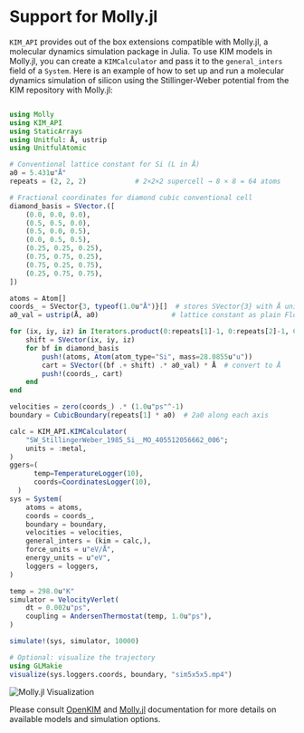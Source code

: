 # Support for Molly.jl

`KIM_API` provides out of the box extensions compatible with Molly.jl, a molecular dynamics simulation package in Julia.
To use KIM models in Molly.jl, you can create a `KIMCalculator` and pass it to the `general_inters` field of a `System`. 
Here is an example of how to set up and run a molecular dynamics simulation of silicon using the Stillinger-Weber potential from the KIM repository with Molly.jl:

```julia

using Molly
using KIM_API
using StaticArrays
using Unitful: Å, ustrip
using UnitfulAtomic

# Conventional lattice constant for Si (L in Å)
a0 = 5.431u"Å"
repeats = (2, 2, 2)            # 2×2×2 supercell → 8 × 8 = 64 atoms

# Fractional coordinates for diamond cubic conventional cell
diamond_basis = SVector.([
    (0.0, 0.0, 0.0),
    (0.5, 0.5, 0.0),
    (0.5, 0.0, 0.5),
    (0.0, 0.5, 0.5),
    (0.25, 0.25, 0.25),
    (0.75, 0.75, 0.25),
    (0.75, 0.25, 0.75),
    (0.25, 0.75, 0.75),
])

atoms = Atom[]
coords_ = SVector{3, typeof(1.0u"Å")}[]  # stores SVector{3} with Å units
a0_val = ustrip(Å, a0)                  # lattice constant as plain Float64

for (ix, iy, iz) in Iterators.product(0:repeats[1]-1, 0:repeats[2]-1, 0:repeats[3]-1)
    shift = SVector(ix, iy, iz)
    for bf in diamond_basis
        push!(atoms, Atom(atom_type="Si", mass=28.0855u"u"))
        cart = SVector((bf .+ shift) .* a0_val) * Å  # convert to Å
        push!(coords_, cart)
    end
end

velocities = zero(coords_) .* (1.0u"ps"^-1)
boundary = CubicBoundary(repeats[1] * a0)  # 2a0 along each axis

calc = KIM_API.KIMCalculator(
    "SW_StillingerWeber_1985_Si__MO_405512056662_006";
    units = :metal,
)
ggers=(
      temp=TemperatureLogger(10),
      coords=CoordinatesLogger(10),
  )
sys = System(
    atoms = atoms,
    coords = coords_,
    boundary = boundary,
    velocities = velocities,
    general_inters = (kim = calc,),
    force_units = u"eV/Å",
    energy_units = u"eV",
    loggers = loggers,
)

temp = 298.0u"K"
simulator = VelocityVerlet(
    dt = 0.002u"ps",
    coupling = AndersenThermostat(temp, 1.0u"ps"),
)

simulate!(sys, simulator, 10000)

# Optional: visualize the trajectory
using GLMakie
visualize(sys.loggers.coords, boundary, "sim5x5x5.mp4")

```

![Molly.jl Visualization](./assets/Si_SW_KIM.gif)

Please consult [OpenKIM](https://openkim.org) and [Molly.jl](https://juliamolsim.github.io/Molly.jl/stable/documentation/) documentation for more details on available models and simulation options.

